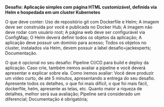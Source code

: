 **Desafio: Aplicação simples com página HTML customizável, definida via Helm e hospedada em um cluster Kubernetes**

O que deve conter:
    Uso de repositório git com Dockerfile e Helm;
    A imagem deve ser construída por você e publicada no Docker Hub;
    A imagem não deve rodar com usuário root;
    A página web deve ser configurável via ConfigMap;
    O Helm deverá definir todos os objetos da aplicação;
    A aplicação deve possuir um domínio para acesso;
    Todos os objetos no cluster, instalados via Helm, devem possuir a label desafio=jackexperts;
    Documentação.

O que é opcional no seu desafio:
    Pipeline CI/CD para build e deploy da aplicação. Caso crie, também iremos avaliar a pipeline e você deverá apresentar e explicar sobre ela.
    Como iremos avaliar:
    Você deve produzir um vídeo curto, de até 5 minutos, apresentando a entrega do seu desafio. Apresente todos os detalhes, o que foi mais difícil, o que foi mais fácil, dockerfile, helm, apresente as telas, etc. Quanto maior a riqueza de detalhes, melhor será sua avaliação;
    Pipeline será considerado um diferencial;
Documentação é obrigatória;


